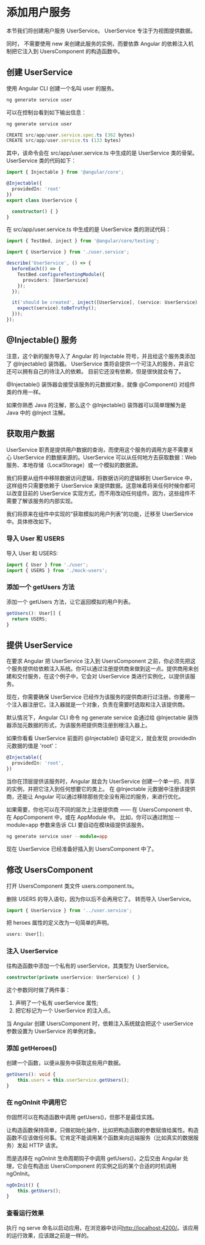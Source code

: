 # 添加用户服务

本节我们将创建用户服务 UserService。 UserService 专注于为视图提供数据。

同时， 不需要使用 new 来创建此服务的实例，而要依靠 Angular 的依赖注入机制把它注入到 UsersComponent 的构造函数中。


## 创建 UserService


使用 Angular CLI 创建一个名叫 user 的服务。

```ts
ng generate service user
```


可以在控制台看到如下输出信息：

```ts
ng generate service user

CREATE src/app/user.service.spec.ts (362 bytes)
CREATE src/app/user.service.ts (133 bytes)
```

其中，该命令会在 src/app/user.service.ts 中生成的是 UserService 类的骨架。 UserService 类的代码如下：

```ts
import { Injectable } from '@angular/core';

@Injectable({
  providedIn: 'root'
})
export class UserService {

  constructor() { }
}
```


在 src/app/user.service.ts 中生成的是 UserService 类的测试代码：

```ts
import { TestBed, inject } from '@angular/core/testing';

import { UserService } from './user.service';

describe('UserService', () => {
  beforeEach(() => {
    TestBed.configureTestingModule({
      providers: [UserService]
    });
  });

  it('should be created', inject([UserService], (service: UserService) => {
    expect(service).toBeTruthy();
  }));
});
```



## @Injectable() 服务

注意，这个新的服务导入了 Angular 的 Injectable 符号，并且给这个服务类添加了 @Injectable() 装饰器。 UserService 类将会提供一个可注入的服务，并且它还可以拥有自己的待注入的依赖。 目前它还没有依赖，但是很快就会有了。

@Injectable() 装饰器会接受该服务的元数据对象，就像 @Component() 对组件类的作用一样。

如果你熟悉 Java 的注解，那么这个 @Injectable() 装饰器可以简单理解为是 Java 中的 @Inject 注解。

## 获取用户数据

UserService 职责是提供用户数据的查询，而使用这个服务的调用方是不需要关心 UserService 的数据来源的。UserService 可以从任何地方去获取数据：Web 服务、本地存储（LocalStorage）或一个模拟的数据源。

我们将要从组件中移除数据访问逻辑，将数据访问的逻辑移到 UserService 中，这样组件只需要依赖于 UserService 来提供数据。这意味着将来任何时候你都可以改变目前的 UserService 实现方式，而不用改动任何组件。因为，这些组件不需要了解该服务的内部实现。

我们将原来在组件中实现的“获取模拟的用户列表”的功能，迁移至 UserService 中。具体修改如下。

### 导入 User 和 USERS

导入 User 和 USERS:

```ts
import { User } from './user';
import { USERS } from './mock-users';
```

### 添加一个 getUsers 方法

添加一个 getUsers 方法，让它返回模拟的用户列表。

```ts
getUsers(): User[] {
  return USERS;
}
```


## 提供 UserService

在要求 Angular 把 UserService 注入到 UsersComponent 之前，你必须先把这个服务提供给依赖注入系统。你可以通过注册提供商来做到这一点。提供商用来创建和交付服务，在这个例子中，它会对 UserService 类进行实例化，以提供该服务。

现在，你需要确保 UserService 已经作为该服务的提供商进行过注册。你要用一个注入器注册它。注入器就是一个对象，负责在需要时选取和注入该提供商。

默认情况下，Angular CLI 命令 ng generate service 会通过给 @Injectable 装饰器添加元数据的形式，为该服务把提供商注册到根注入器上。

如果你看看 UserService 前面的 @Injectable() 语句定义，就会发现 providedIn 元数据的值是 'root'：

```ts
@Injectable({
  providedIn: 'root',
})
```


当你在顶层提供该服务时，Angular 就会为 UserService 创建一个单一的、共享的实例，并把它注入到任何想要它的类上。 在 @Injectable 元数据中注册该提供商，还能让 Angular 可以通过移除那些完全没有用过的服务，来进行优化。

如果需要，你也可以在不同的层次上注册提供商 —— 在 UsersComponent 中、在 AppComponent 中，或在 AppModule 中。 比如，你可以通过附加 --module=app 参数来告诉 CLI 要自动在模块级提供该服务。

```ts
ng generate service user --module=app
```



现在 UserService 已经准备好插入到 UsersComponent 中了。

## 修改 UsersComponent

打开 UsersComponent 类文件 users.component.ts。

删除 USERS 的导入语句，因为你以后不会再用它了。 转而导入 UserService。


```ts
import { UserService } from '../user.service';
```

把 heroes 属性的定义改为一句简单的声明。

```ts
users: User[];
```

### 注入 UserService

往构造函数中添加一个私有的 userService，其类型为 UserService。

```ts
constructor(private userService: UserService) { }
```

这个参数同时做了两件事：

1. 声明了一个私有 userService 属性;
2. 把它标记为一个 UserService 的注入点。

当 Angular 创建 UsersComponent 时，依赖注入系统就会把这个 userService 参数设置为 UserService 的单例对象。

### 添加 getHeroes()

创建一个函数，以便从服务中获取这些用户数据。

```ts
getUsers(): void {
    this.users = this.userService.getUsers();
}
```

### 在 ngOnInit 中调用它

你固然可以在构造函数中调用 getUsers()，但那不是最佳实践。

让构造函数保持简单，只做初始化操作，比如把构造函数的参数赋值给属性。构造函数不应该做任何事。它肯定不能调用某个函数来向远端服务（比如真实的数据服务）发起 HTTP 请求。

而是选择在 ngOnInit 生命周期钩子中调用 getUsers()，之后交由 Angular 处理，它会在构造出 UsersComponent 的实例之后的某个合适的时机调用 ngOnInit。

```ts
ngOnInit() {
    this.getUsers();
}
```

### 查看运行效果

执行 ng serve 命名以启动应用，在浏览器中访问<http://localhost:4200/>。该应用的运行效果，应该跟之前是一样的。